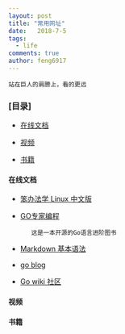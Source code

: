 ```yaml
---
layout: post
title: "常用网址"
date:   2018-7-5
tags: 
  - life
comments: true
author: feng6917
---
```


`站在巨人的肩膀上，看的更远`

<!-- more -->

### [目录]

- [在线文档](#在线文档)

- [视频](#视频)

- [书籍](#书籍)

#### 在线文档

- [笨办法学 Linux 中文版](https://learnku.com/docs/linux-the-hard-way)

- [GO专家编程](https://www.topgoer.cn/docs/gozhuanjia/gogfjhk)

  ```
     这是一本开源的Go语言进阶图书
  ```

- [Markdown 基本语法](https://markdown.com.cn/basic-syntax/)  

- [go blog](https://learnku.com/docs/go-blog)

- [Go wiki 社区](https://learnku.com/go/wikis)

#### 视频

#### 书籍
